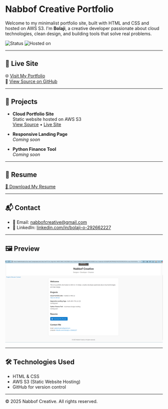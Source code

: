 # Nabbof Creative Portfolio

Welcome to my minimalist portfolio site, built with HTML and CSS and hosted on AWS S3. I'm **Bolaji**, a creative developer passionate about cloud technologies, clean design, and building tools that solve real problems.

![Status](https://img.shields.io/badge/status-live-brightgreen)
![Hosted on](https://img.shields.io/badge/hosted%20on-AWS%20S3-blue)

---

## 🔗 Live Site

🌐 [Visit My Portfolio](https://nabbofcreative.s3-website.eu-west-2.amazonaws.com)  
📁 [View Source on GitHub](https://github.com/bollargy/nabbofcreative.github.io)

---

## 📁 Projects

- **Cloud Portfolio Site**  
  Static website hosted on AWS S3  
  [View Source](https://github.com/bollargy/nabbofcreative.github.io) • [Live Site](https://nabbofcreative.s3-website.eu-west-2.amazonaws.com)

- **Responsive Landing Page**  
  *Coming soon*

- **Python Finance Tool**  
  *Coming soon*

---

## 📄 Resume

[📄 Download My Resume](Bolaji%20OBI%20CV%20(1).pdf)

---

## 📬 Contact

- 📧 Email: [nabbofcreative@gmail.com](mailto:nabbofcreative@gmail.com)  
- 💼 LinkedIn: [linkedin.com/in/bolaji-o-292662227](https://linkedin.com/in/bolaji-o-292662227)

---

## 🖼 Preview

![Portfolio Screenshot](Screenshot2.png)

---

## 🛠 Technologies Used

- HTML & CSS
- AWS S3 (Static Website Hosting)
- GitHub for version control

---

© 2025 Nabbof Creative. All rights reserved.
